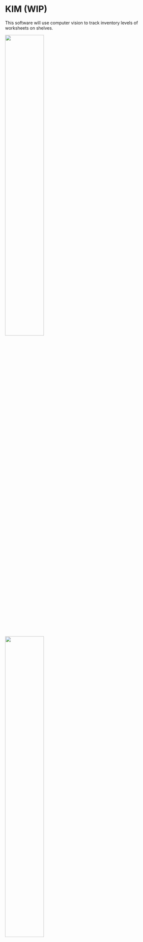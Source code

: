 # KIM (WIP)
This software will use computer vision to track inventory levels of worksheets on shelves.


<img src="https://user-images.githubusercontent.com/90977640/217637756-189ad4de-6a8b-4ca9-ae20-255621feb035.jpg" width=50% height=50%>

<img src="https://user-images.githubusercontent.com/90977640/217637760-97a634ab-3752-444c-a183-8845447a2801.jpg" width=50% height=50%>
